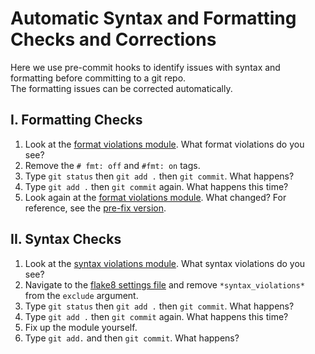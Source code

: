 # Automatic Syntax and Formatting Checks and Corrections

Here we use pre-commit hooks to identify issues with syntax and formatting before committing to a git repo.  
The formatting issues can be corrected automatically.

## I. Formatting Checks
1. Look at the [format violations module](../src/acc/format_violations.py).  What format violations do you see? 
2. Remove the `# fmt: off` and `#fmt: on` tags.
3. Type `git status` then `git add .` then `git commit`.   What happens?   
4. Type `git add .` then `git commit` again.  What happens this time? 
5. Look again at the [format violations module](../src/acc/format_violations.py).  What changed?  For reference, see the [pre-fix version](../pre-fixes/format_violations_pre_fix.py).

## II. Syntax Checks
1. Look at the [syntax violations module](../src/acc/syntax_violations.py).  What syntax violations do you see? 
2. Navigate to the [flake8 settings file](../.flake8) and remove `*syntax_violations*` from the `exclude` argument.
3. Type `git status` then `git add .` then `git commit`.   What happens?   
4. Type `git add .` then `git commit` again.  What happens this time?  
5. Fix up the module yourself.
6. Type `git add.` and then `git commit`. What happens?